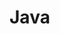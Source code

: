 # Java

<meta property="og:description" content="Object-oriented programming in Java and Android software development">

